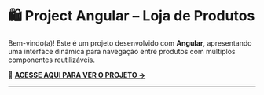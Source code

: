 # 🛍️ Project Angular – Loja de Produtos

Bem-vindo(a)! Este é um projeto desenvolvido com **Angular**, apresentando uma interface dinâmica para navegação entre produtos com múltiplos componentes reutilizáveis.

🚀 **[ACESSE AQUI PARA VER O PROJETO →](https://victorlotti.github.io/project-angular/products)**

---
